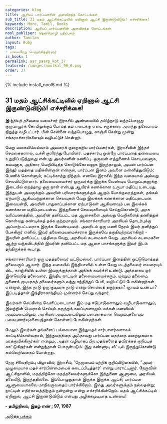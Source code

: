```yaml
---
categories: blog
title: ஆரியப் பார்ப்பனரின் அளவிறந்த கொட்டங்கள்
sub_title: 31 ﻿மதம் ஆட்சிக்கட்டிலில் ஏறினால் ஆட்சி இருண்டுவிடும்! எச்சரிக்கை!
keywords: More, Tamil, Books
description: ஆரியப் பார்ப்பனரின் அளவிறந்த கொட்டங்கள்
nool_publiser: தென்மொழி பதிப்பகம்
author: Tamilan
layout: Ruby
tags: 
- பாவலரேறு பெருஞ்சித்திரனார்
is_book: 1
permalink: aar_paarp_kot_37
featured: /images/noolkal_96_6.png
order: 37
---
```

{% include install_nool6.md %}

## 31 ﻿மதம் ஆட்சிக்கட்டிலில் ஏறினால் ஆட்சி இருண்டுவிடும்! எச்சரிக்கை!

**இ** ந்தியத் தலைமை யமைச்சர் இராசீவ் அண்மையில் தமிழ்நாடு வந்தபொழுது குருவாயூர்க் கோயிலுக்குப் போய்த் தம் எடைக்கு எடை சருக்கரை அளந்து துலைபாரம் நிறுத்த வழிபட்டார். பின் சென்னை வந்தபொழுது, காஞ்சி சென்று மூன்று சங்கராச்சாரிகளையும் வழிபட்டுச் சென்றார்.

வேறு வகையிலெல்லாம் அவரைக் குறைகறிய பார்ப்பனர்கள், இராசீவின் இந்தச் செய்கைகளால், உச்சி குளிர்ந்து போயினர். மதச்சார்பு ஒன்றே பார்ப்பனத் தன்மையை உறுதிப்படுத்துவது என்பது அவர்களின் கணிப்பு. ஒருவன் எத்துணைக் கொடியவனாக, கயவனாக, அதிகார வெறிபிடித்த கொடுங்கோலனாக இருந்தாலும், அவன் பார்ப்பன இந்து) மதத்தை மதிக்கின்றான் என்றால், பார்ப்பன இனம் அவனை மன்னித்துவிடும்; பேணிக் கொள்ளும்; கட்டிக்காத்து நிற்கும். எனவே இராசீவ் இந்த வகையால் அல்லது செலவிட்டுள்ளார். தலைமையமைச்சர் ஒருவர்க்கு இருக்க வேண்டிய பொறுப்புகளுக்கு இடையில் ஏறத்தாழ ஒரு நாள் என்பது ஆயிரக் கணக்கான உருபா மதிப்பு உடையது. இத்துடன் அவருக்கும் அவரின் பரிவாரங்களுக்கும் ஆகும் போக்குவரத்துகள், தங்கல் ஏற்பாடு ஆகியவற்றுக்கான செலவுகள் வேறு இலக்கக் கணக்கான மதிப்புடையன. இவையன்றி, அவரின் பாதுகாப்புக்கான ஏற்பாடுகள் ஆகியனவும் பல இலக்கக் கணக்கான மதிப்புடையன்வ. இத்துணைச் செலவுகளையும் செய்துகொண்டு, அரசு வரிப்பணத்தில், அவரின் தனிப்பட்ட மத ஆசைகளை அல்லது வெறிகளைத் தணித்துக் கொள்வது கண்டிக்கத் தக்க குற்றமாகும். சங்கராச்சாரியார் அரசியல் தொடர்புக்கு அப்பாற்பட்டவராக இருக்க வேண்டியவர். அவரிடம் ஒரு மணி நேரம் இவர் தனித்துப் பேசுகிறார் எனில், இவர் தலைமையமைச்சராக இருக்கவே தகுதியற்றவராகிறார் - இவரின் தனிப்பட்ட பத்திமை வேறு, அரசியல் கடமைகள் வேறு. அரசியல் கடமைகளை ஆற்ற வந்தவிடத்தில் இவரின் தனிப்பட்ட மத ஆசை பாசங்களுக்கு இவர் இடம் தந்திருக்கக் கூடாது.

சங்கராச்சாரியார் ஒரு மதத்தலைவர் மட்டுமல்லர். பார்ப்பன இனத்தின் ஒட்டுமொத்தத் தலைவரும் ஆவார். இந்த வகையில் இந்தியாவில் உள்ள வேறு மடத்தலைவர் எவரையும் விட, காஞ்சியில் உள்ள இவருக்குத்தான் அதிகக் கவர்ச்சி உண்டு. அத்தகைய ஒர் இனவெறித் தலைவரை, இந்திய நாட்டின் தலைமையமைச்சரும், மற்றும் தலைமை, துணைக் குடியரசுத் தலைவர்களும் வந்து சந்தித்துப் பேசி, வழிபட்டுப் போகின்றார்கள் என்றால், இந்த நாடு ஒரு குடியரசு நாடு என்று சொல்லத் தகுந்ததா? ஞாயம் உண்டா? இப்படித்தான் இந்திராகாந்தியும் முன்னர்ச் செய்து வந்தார்.

இவர்கள் செய்கின்ற வெளிப்படையான இம் மத ஈடுபாடுகளாலும் வழிபாடுகளாலும், இவற்றின் பெயரால் செய்யும் கருத்துக் கலப்புகளாலும் மக்கள் மனவியல் அடிப்படையிலும், அரசியல் அடிப்படையிலும் பலவகையான வெறுப்புகளையும் பகையுணர்வுகளையுந்தான் கொள்ளப் போகின்றார்கள்.

மேலும் இவர்கள் தங்களைப் பச்சையான இந்துமதச் சார்பாளர்களாகக் காட்டிக்கொள்வதால், இந்துமதத்தை அஃதாவது பார்ப்பன மதத்தை மறைமுகமாக ஊக்குவிக்கிறார்கள் என்றும், அதன் வழியாகப் பிற மதங்களைத் தவிர்க்கக் குறிப்புக் காட்டுகிறார்கள் என்றுந்தான் பொருள்படும். இது கண்ணாடி வீட்டில் இருந்துகொண்டு கல்லெறிவதைப் போன்றது.

நேரு சிலைதிறப்பு விழாவில், இராசீவ், 'நேருவைப் பற்றிக் குறிப்பிடுகையில், “அவர் முழுமையாக மதச் சார்பின்மையைக் கடைப்பிடித்தார்' என்று பாராட்டினார். நேருவின் ஆட்சிநாளில், மதத்திற்கோ மதத்தலைவர்களுக்கோ இத்துணை ஆளுமை, அரசியல் தலையீடு, இருந்ததில்லை. இப்பொழுதுதான் இருக்க இருக்க ஆட்சி, பார்ப்பன ஆளுமையாகவே மாறிவருவதைப் பார்க்கிறோம். இஃது அவர்களுக்கும் நல்லதன்று; நாட்டின் எதிர்காலத்திற்கும் நன்றன்று என்று எச்சரிக்கின்றோம். மதம் ஆட்சிக்கட்டில் ஏறினால், ஆட்சி இருண்டுவிடும் என்பது அழிக்கமுடியாத உண்மை!

**\- தமிழ்நிலம், இதழ் எண் ; 97, 1987**

[அடுத்த பக்கம்](aar_paarp_kot_38)